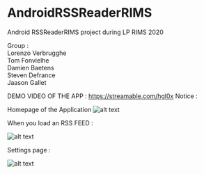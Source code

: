 # AndroidRSSReaderRIMS
Android RSSReaderRIMS project during LP RIMS 2020


Group :  
Lorenzo Verbrugghe  
Tom Fonvielhe  
Damien Baetens  
Steven Defrance  
Jaason Gallet  


DEMO VIDEO OF THE APP : https://streamable.com/hgl0x
Notice :

Homepage of the Application
![alt text](https://imgur.com/M6ZIoK8)

When you load an RSS FEED :

![alt text](https://imgur.com/jIIzZXX)

Settings page :

![alt text](https://imgur.com/K4coVBY)
